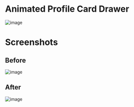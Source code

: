 # Animated Profile Card Drawer

![image](https://user-images.githubusercontent.com/72864817/173788759-01277117-a6cd-4208-8c03-9021bc0a0240.png)

# Screenshots

## Before

![image](https://user-images.githubusercontent.com/72864817/175998533-906b0264-9045-4297-9abb-122e1d39b2e9.png)

## After

![image](https://user-images.githubusercontent.com/72864817/175998687-f99ca75a-7ddf-4325-b105-c2d3dab33237.png)

